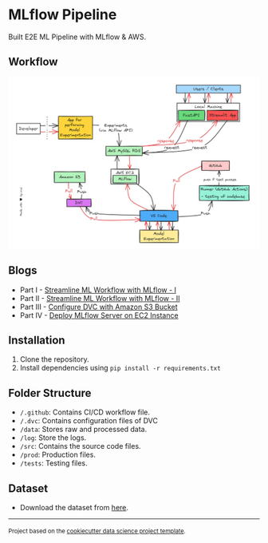 MLflow Pipeline
==============================

Built E2E ML Pipeline with MLflow & AWS.

## Workflow
<p align = "center">
  <img class="center" src = "https://github.com/ronylpatil/mlflow-pipeline/blob/aws/workflow/flow.png" alt = "Drawing">
</p>

## Blogs

- Part I - [Streamline ML Workflow with MLflow - I](https://medium.com/towards-artificial-intelligence/streamline-ml-workflow-with-mlflow%EF%B8%8F-part-i-60857cd511ed)
- Part II - [Streamline ML Workflow with MLflow - II](https://medium.com/towards-artificial-intelligence/streamline-ml-workflow-with-mlflow-ii-daa8d50016f7)
- Part III - [Configure DVC with Amazon S3 Bucket](https://medium.com/towards-artificial-intelligence/configure-dvc-with-amazon-s3-bucket-f6d57cd242d4)
- Part IV - [Deploy MLflow Server on EC2 Instance](https://medium.com/towards-artificial-intelligence/deploy-mlflow-server-on-amazon-ec2-instance-b53d5eb3c4f3)

## Installation

1. Clone the repository.
2. Install dependencies using `pip install -r requirements.txt`

## Folder Structure
- `/.github`: Contains CI/CD workflow file.
- `/.dvc`: Contains configuration files of DVC
- `/data`: Stores raw and processed data.
- `/log`: Store the logs.
- `/src`: Contains the source code files.
- `/prod`: Production files.
- `/tests`: Testing files.

## Dataset

- Download the dataset from [here](https://www.kaggle.com/datasets/yasserh/wine-quality-dataset).

---
<p><small>Project based on the <a target="_blank" href="https://drivendata.github.io/cookiecutter-data-science/">cookiecutter data science project template</a>. </small></p>
